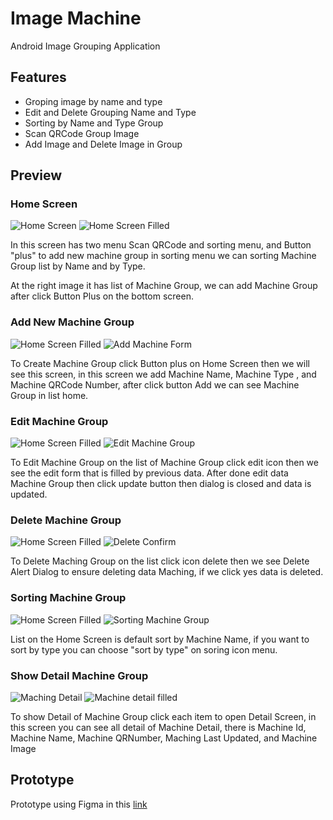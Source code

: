 # Image Machine
Android Image Grouping Application

## Features
- Groping image by name and type
- Edit and Delete Grouping Name and Type
- Sorting by Name and Type Group
- Scan QRCode Group Image
- Add Image and Delete Image in Group

## Preview
### Home Screen
![Home Screen](/assets/Home_EmptyList.png)  ![Home Screen Filled](/assets/Home_filled_list.png)

In this screen has two menu Scan QRCode and sorting menu, and Button "plus" to add new machine group
in sorting menu we can sorting Machine Group list by Name and by Type.

At the right image it has list of Machine Group, we can add Machine Group after click Button Plus on the bottom screen.

### Add New Machine Group
![Home Screen Filled](/assets/Home_filled_list.png)  ![Add Machine Form](/assets/Add_machine_form.png)

To Create Machine Group click Button plus on Home Screen then we will see this screen, in this screen we add Machine Name, Machine Type , and Machine QRCode Number, after click button Add we can see Machine Group in list home.

### Edit Machine Group
![Home Screen Filled](/assets/Home_filled_list.png)  ![Edit Machine Group](/assets/Home_edit_list_form.png)

To Edit Machine Group on the list of Machine Group click edit icon then we see the edit form that is filled by previous data.
After done edit data Machine Group then click update button then dialog is closed and data is updated.

### Delete Machine Group
![Home Screen Filled](/assets/Home_filled_list.png)  ![Delete Confirm](/assets/Home_delete_item_confirm.png)

To Delete Maching Group on the list click icon delete then we see Delete Alert Dialog to ensure deleting data Maching, if we click yes data is deleted.

### Sorting Machine Group
![Home Screen Filled](/assets/Home_filled_list.png)  ![Sorting Machine Group](/assets/Home_sorting_menu.png)

List on the Home Screen is default sort by Machine Name, if you want to sort by type you can choose "sort by type" on soring icon menu. 

### Show Detail Machine Group
![Maching Detail](/assets/machine_detail.png)  ![Machine detail filled](/assets/Machine_image_after_pickimage.png)

To show Detail of Machine Group click each item to open Detail Screen, in this screen you can see all detail of Machine Detail, there is Machine Id, Machine Name, Machine QRNumber, Maching Last Updated, and Machine Image



## Prototype
Prototype using Figma in this [link](https://www.figma.com/proto/B1yr7jcdSUJhlmtReBQtyV/Untitled?node-id=3%3A10&scaling=scale-down)

